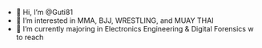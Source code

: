 - 👋 Hi, I’m @Guti81
- 👀 I’m interested in MMA, BJJ, WRESTLING, and MUAY THAI
- 🌱 I’m currently majoring in Electronics Engineering & Digital Forensics
w to reach
<!---
Guti81/Guti81 is a ✨ special ✨ repository because its `README.md` (this file) appears on your GitHub profile.
You can click the Preview link to take a look at your changes.
--->
